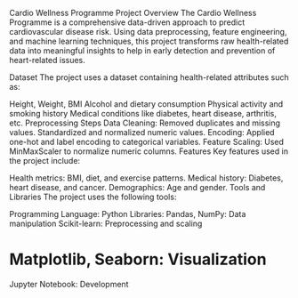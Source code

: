 Cardio Wellness Programme
Project Overview
The Cardio Wellness Programme is a comprehensive data-driven approach to predict cardiovascular disease risk. Using data preprocessing, feature engineering, and machine learning techniques, this project transforms raw health-related data into meaningful insights to help in early detection and prevention of heart-related issues.

Dataset
The project uses a dataset containing health-related attributes such as:

Height, Weight, BMI
Alcohol and dietary consumption
Physical activity and smoking history
Medical conditions like diabetes, heart disease, arthritis, etc.
Preprocessing Steps
Data Cleaning:
Removed duplicates and missing values.
Standardized and normalized numeric values.
Encoding:
Applied one-hot and label encoding to categorical variables.
Feature Scaling:
Used MinMaxScaler to normalize numeric columns.
Features
Key features used in the project include:

Health metrics: BMI, diet, and exercise patterns.
Medical history: Diabetes, heart disease, and cancer.
Demographics: Age and gender.
Tools and Libraries
The project uses the following tools:

Programming Language: Python
Libraries:
Pandas, NumPy: Data manipulation
Scikit-learn: Preprocessing and scaling
# Matplotlib, Seaborn: Visualization
Jupyter Notebook: Development

